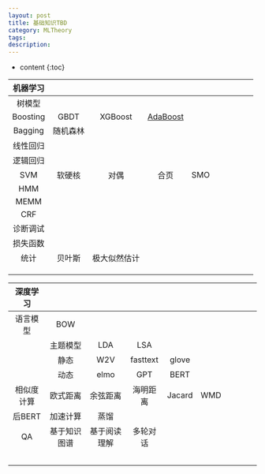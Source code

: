 ```yaml
---
layout: post
title: 基础知识TBD
category: MLTheory
tags: 
description: 
---
```

* content
{:toc}

|机器学习||||||||||
|:---:|:---:|:---:|:---:|:---:|:---:|:---:|:---:|:---:|:---:|
|树模型||||||||||
|Boosting|GBDT|XGBoost|[AdaBoost](2020-10-26-基础知识TBD.md)|||||||
|Bagging|随机森林|||||||||
|线性回归||||||||||
|逻辑回归||||||||||
|SVM|软硬核|对偶|合页|SMO|||||
|HMM||||||||||
|MEMM||||||||||
|CRF||||||||||
|诊断调试||||||||||
|损失函数||||||||||
|统计|贝叶斯|极大似然估计||||||||
|||||||||||
|||||||||||
|||||||||||




|深度学习||||||||||
|:---:|:---:|:---:|:---:|:---:|:---:|:---:|:---:|:---:|:---:|
|语言模型|BOW|||||||||
||主题模型|LDA|LSA|||||||
||静态|W2V|fasttext|glove||||||
||动态|elmo|GPT|BERT||||||
|相似度计算|欧式距离|余弦距离|海明距离|Jacard|WMD|||||
|后BERT|加速计算|蒸馏||||||||
|QA|基于知识图谱|基于阅读理解|多轮对话|||||||
|||||||||||
|||||||||||
|||||||||||
|||||||||||
|||||||||||
